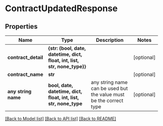 # ContractUpdatedResponse


## Properties
Name | Type | Description | Notes
------------ | ------------- | ------------- | -------------
**contract_detail** | **{str: (bool, date, datetime, dict, float, int, list, str, none_type)}** |  | [optional] 
**contract_name** | **str** |  | [optional] 
**any string name** | **bool, date, datetime, dict, float, int, list, str, none_type** | any string name can be used but the value must be the correct type | [optional]

[[Back to Model list]](../README.md#documentation-for-models) [[Back to API list]](../README.md#documentation-for-api-endpoints) [[Back to README]](../README.md)


